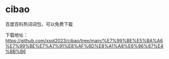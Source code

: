 # cibao

百度百科热词词包，可以免费下载

下载地址：https://github.com/xsql2023/cibao/tree/main/%E7%99%BE%E5%BA%A6%E7%99%BE%E7%A7%91%E8%AF%8D%E8%A1%A8%E6%96%87%E4%BB%B6
